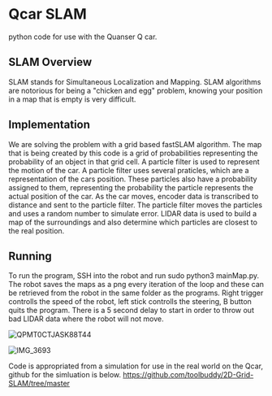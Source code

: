 # Qcar SLAM
python code for use with the Quanser Q car.

## SLAM Overview
SLAM stands for Simultaneous Localization and Mapping. SLAM algorithms are notorious for being a "chicken and egg" problem, knowing your position in a map that is empty is very difficult.  

## Implementation
We are solving the problem with a grid based fastSLAM algorithm. The map that is being created by this code is a grid of probabilities representing the probability of an object in that grid cell. A particle filter is used to represent the motion of the car. A particle filter uses several praticles, which are a representation of the cars position. These particles also have a probability assigned to them, representing the probability the particle represents the actual position of the car. As the car moves, encoder data is transcribed to distance and sent to the particle filter. The particle filter moves the particles and uses a random number to simulate error. LIDAR data is used to build a map of the surroundings and also determine which particles are closest to the real position.

## Running
To run the program, SSH into the robot and run sudo python3 mainMap.py. The robot saves the maps as a png every iteration of the loop and these can be retrieved from the robot in the same folder as the programs. Right trigger controlls the speed of the robot, left stick controlls the steering, B button quits the program. There is a 5 second delay to start in order to throw out bad LIDAR data where the robot will not move.


![QPMT0CTJASK88T44](https://github.com/DanielMiamiU/Qcar/assets/118695934/3fecaee0-9adf-4c7c-839b-83f0e08f69e6)


![IMG_3693](https://github.com/DanielMiamiU/Qcar/assets/118695934/a79d6516-02a3-4496-8bfb-5306524690a5)


Code is appropriated from a simulation for use in the real world on the Qcar, github for the simluation is below.
https://github.com/toolbuddy/2D-Grid-SLAM/tree/master


